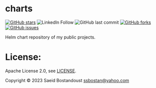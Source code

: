 # charts

[![GitHub stars](https://img.shields.io/github/stars/ssbostan/charts)](https://github.com/ssbostan/charts/stargazers)
![LinkedIn Follow](https://shields.io/badge/style-ssbostan-black?logo=linkedin&label=LinkedIn&link=https://www.linkedin.com/in/ssbostan)
![GitHub last commit](https://img.shields.io/github/last-commit/ssbostan/charts)
[![GitHub forks](https://img.shields.io/github/forks/ssbostan/charts)](https://github.com/ssbostan/charts/network)
[![GitHub issues](https://img.shields.io/github/issues/ssbostan/charts)](https://github.com/ssbostan/charts/issues)

Helm chart repository of my public projects.

# License:

Apache License 2.0, see [LICENSE](./LICENSE).

Copyright &copy; 2023 Saeid Bostandoust <ssbostan@yahoo.com>
